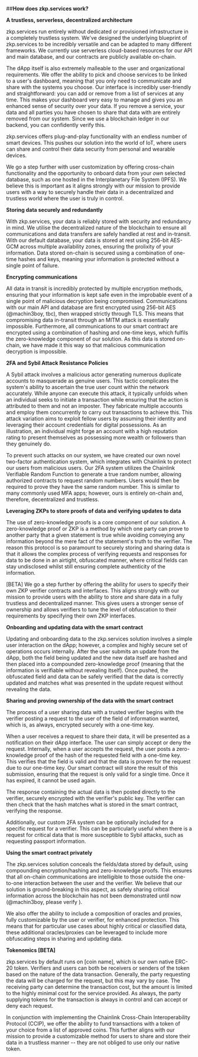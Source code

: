 ##**How does zkp.services work?**

**A trustless, serverless, decentralized architecture**

zkp.services run entirely without dedicated or provisioned infrastructure in a completely trustless system. We've designed the underlying blueprint of zkp.services to be incredibly versatile and can be adapted to many different frameworks. We currently use serverless cloud-based resources for our API and main database, and our contracts are publicly available on-chain.

The dApp itself is also extremely malleable to the user and organizational requirements. We offer the ability to pick and choose services to be linked to a user's dashboard, meaning that you only need to communicate and share with the systems you choose. Our interface is incredibly user-friendly and straightforward: you can add or remove from a list of services at any time. This makes your dashboard very easy to manage and gives you an enhanced sense of security over your data. If you remove a service, your data and all parties you have chosen to share that data with are entirely removed from our system. Since we use a blockchain ledger in our backend, you can confidently verify this.

zkp.services offers plug-and-play functionality with an endless number of smart devices. This pushes our solution into the world of IoT, where users can share and control their data security from personal and wearable devices.

We go a step further with user customization by offering cross-chain functionality and the opportunity to onboard data from your *own* selected database, such as one hosted in the Interplanetary File System (IPFS). We believe this is important as it aligns strongly with our mission to provide users with a way to securely handle their data in a decentralized and trustless world where the user is truly in control.

**Storing data securely and redundantly**

With zkp.services, your data is reliably stored with security and redundancy in mind. We utilise the decentralized nature of the blockchain to ensure all communications and data transfers are safely handled at rest and in-transit. With our default database, your data is stored at rest using 256-bit AES-GCM across multiple availability zones, ensuring the prolixity of your information. Data stored on-chain is secured using a combination of one-time hashes and keys, meaning your information is protected without a single point of failure.

**Encrypting communications**

All data in transit is incredibly protected by multiple encryption methods, ensuring that your information is kept safe even in the improbable event of a single point of malicious decryption being compromised. Communications with our main API and database are first encrypted using 256-bit AES (@machin3boy, tbc), then wrapped strictly through TLS. This means that compromising data in-transit through an MITM attack is essentially impossible. Furthermore, all communications to our smart contract are encrypted using a combination of hashing and one-time keys, which fulfils the zero-knowledge component of our solution. As this data is stored on-chain, we have made it this way so that malicious communication decryption is impossible.

**2FA and Sybil Attack Resistance Policies**

A Sybil attack involves a malicious actor generating numerous duplicate accounts to masquerade as genuine users. This tactic complicates the system\'s ability to ascertain the true user count within the network accurately. While anyone can execute this attack, it typically unfolds when an individual seeks to initiate a transaction while ensuring that the action is attributed to them and not an imposter. They fabricate multiple accounts and employ them concurrently to carry out transactions to achieve this. This attack variation aims to exploit fellow users by assuming their identity and leveraging their account credentials for digital possessions. As an illustration, an individual might forge an account with a high reputation rating to present themselves as possessing more wealth or followers than they genuinely do.

To prevent such attacks on our system, we have created our own novel two-factor authentication system, which integrates with Chainlink to protect our users from malicious users. Our 2FA system utilizes the Chainlink Verifiable Random Function to generate a true random number, allowing authorized contracts to request random numbers. Users would then be required to prove they have the same random number. This is similar to many commonly used MFA apps; however, ours is entirely on-chain and, therefore, decentralized and trustless.

**Leveraging ZKPs to store proofs of data and verifying updates to
data**

The use of zero-knowledge proofs is a core component of our solution. A zero-knowledge proof or ZKP is a method by which one party can prove to another party that a given statement is true while avoiding conveying any information beyond the mere fact of the statement\'s truth to the verifier. The reason this protocol is so paramount to securely storing and sharing data is that it allows the complex process of verifying requests and responses for data to be done in an airtight, obfuscated manner, where critical fields can stay undisclosed whilst still ensuring complete authenticity of the information.

\[BETA\] We go a step further by offering the ability for users to specify their own ZKP verifier contracts and interfaces. This aligns strongly with our mission to provide users with the ability to store and share data in a fully trustless and decentralized manner. This gives users a stronger sense of ownership and allows verifiers to tune the level of obfuscation to their requirements by specifying their own ZKP interfaces.

**Onboarding and updating data with the smart contract**

Updating and onboarding data to the zkp.services solution involves a simple user interaction on the dApp; however, a complex and highly secure set of operations occurs internally. After the user submits an update from the dApp, both the field being updated and the new data itself are hashed and then placed into a compounded zero-knowledge proof (meaning that the information is verifiable without revealing itself). Once pushed, the obfuscated field and data can be safely verified that the data is correctly updated and matches what was presented in the update request without revealing the data.

**Sharing and proving ownership of the data with the smart contract**

The process of a user sharing data with a trusted verifier begins with the verifier posting a request to the user of the field of information wanted, which is, as always, encrypted securely with a one-time key.

When a user receives a request to share their data, it will be presented as a notification on their dApp interface. The user can simply accept or deny the request. Internally, when a user accepts the request, the user posts a zero-knowledge proof of the hash of the requested field with a one-time key. This verifies that the field is valid and that the data is proven for the request due to our one-time key. Our smart contract will store the result of this submission, ensuring that the request is only valid for a single time. Once it has expired, it cannot be used again.

The response containing the actual data is then posted directly to the verifier, securely encrypted with the verifier's public key. The verifier can then check that the hash matches what is stored in the smart contract, verifying the response.

Additionally, our custom 2FA system can be optionally included for a specific request for a verifier. This can be particularly useful when there is a request for critical data that is more susceptible to Sybil attacks, such as requesting passport information.

**Using the smart contract privately** 

The zkp.services solution conceals the fields/data stored by default, using compounding encryption/hashing and zero-knowledge proofs. This ensures that all on-chain communications are intelligible to those outside the one-to-one interaction between the user and the verifier. We believe that our solution is ground-breaking in this aspect, as safely sharing critical information across the blockchain has not been demonstrated until now (@machin3boy, please verify ).

We also offer the ability to include a composition of oracles and proxies, fully customizable by the user or verifier, for enhanced protection. This means that for particular use cases about highly critical or classified data, these additional oracles/proxies can be leveraged to include more obfuscating steps in sharing and updating data.

**Tokenomics \[BETA\]**

zkp.services by default runs on \[coin name\], which is our own native ERC-20 token. Verifiers and users can both be receivers or senders of the token based on the nature of the data transaction. Generally, the party requesting the data will be charged for the request, but this may vary by case. The receiving party can determine the transaction cost, but the amount is limited to the highly minimal cost for the service provided. As always, the party supplying tokens for the transaction is always in control and can accept or deny each request.

In conjunction with implementing the Chainlink Cross-Chain Interoperability Protocol (CCIP), we offer the ability to fund transactions with a token of your choice from a list of approved coins. This further aligns with our mission to provide a customizable method for users to share and store their data in a trustless manner -- they are not obliged to use only our native token.

